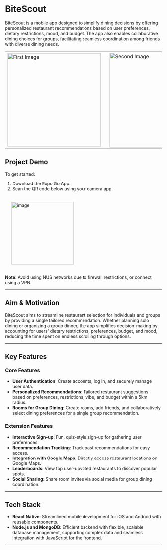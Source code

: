 # BiteScout

BiteScout is a mobile app designed to simplify dining decisions by offering personalized restaurant recommendations based on user preferences, dietary restrictions, mood, and budget. The app also enables collaborative dining choices for groups, facilitating seamless coordination among friends with diverse dining needs.
<table>
  <tr>
    <td>
      <img src="https://github.com/user-attachments/assets/2992eb83-b62f-42b6-9560-50ab89404f37" alt="First Image" width="300"/>
    </td>
    <td style="padding-left: 20px;">
      <img src="https://github.com/user-attachments/assets/4107417d-ad6d-4302-b006-e8822ed8aabe" alt="Second Image" width="305"/>
    </td>
  </tr>
</table>

## Project Demo
To get started:
1. Download the Expo Go App.
2. Scan the QR code below using your camera app.

<img width="200" alt="image" src="https://github.com/user-attachments/assets/8c8e29c1-de7c-4a83-8212-480462f02ef8" style="margin:20px">

**Note**: Avoid using NUS networks due to firewall restrictions, or connect using a VPN.

---
## Aim & Motivation
BiteScout aims to streamline restaurant selection for individuals and groups by providing a single tailored recommendation. Whether planning solo dining or organizing a group dinner, the app simplifies decision-making by accounting for users' dietary restrictions, preferences, budget, and mood, reducing the time spent on endless scrolling through options.

---
## Key Features
### Core Features
- **User Authentication**: Create accounts, log in, and securely manage user data.
- **Personalized Recommendations**: Tailored restaurant suggestions based on preferences, restrictions, vibe, and budget within a 5km radius.
- **Rooms for Group Dining**: Create rooms, add friends, and collaboratively select dining preferences for a single group recommendation.

### Extension Features
- **Interactive Sign-up**: Fun, quiz-style sign-up for gathering user preferences.
- **Recommendation Tracking**: Track past recommendations for easy access.
- **Integration with Google Maps**: Directly access restaurant locations on Google Maps.
- **Leaderboards**: View top user-upvoted restaurants to discover popular spots.
- **Social Sharing**: Share room invites via social media for group dining coordination.

---

## Tech Stack
- **React Native**: Streamlined mobile development for iOS and Android with reusable components.
- **Node.js and MongoDB**: Efficient backend with flexible, scalable database management, supporting complex data and seamless integration with JavaScript for the frontend.

---
